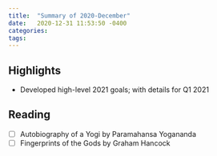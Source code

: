 ```yaml
---
title:  "Summary of 2020-December"
date:   2020-12-31 11:53:50 -0400
categories:
tags:
---
```

## Highlights
- Developed high-level 2021 goals; with details for Q1 2021


## Reading
- [ ] Autobiography of a Yogi by Paramahansa Yogananda
- [ ] Fingerprints of the Gods by Graham Hancock
